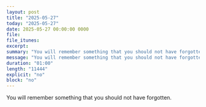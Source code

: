 ```yaml
---
layout: post
title: "2025-05-27"
today: "2025-05-27"
date: 2025-05-27 00:00:00 0000
file:
file_itunes:
excerpt:
summary: "You will remember something that you should not have forgotten."
message: "You will remember something that you should not have forgotten."
duration: "01:00"
length: "11444"
explicit: "no"
block: "no"
---
```

You will remember something that you should not have forgotten.

